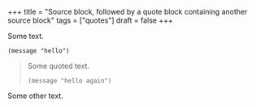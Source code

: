 +++
title = "Source block, followed by a quote block containing another source block"
tags = ["quotes"]
draft = false
+++

Some text.

```emacs-lisp
(message "hello")
```

> Some quoted text.
>
> ```emacs-lisp
> (message "hello again")
> ```

Some other text.
